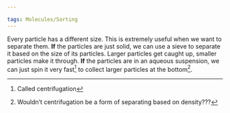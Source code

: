 ```yaml
---

tags: Molecules/Sorting 
---
```


Every particle has a different size. This is extremely useful when we want to separate them. **If** the particles are just solid, we can use a sieve to separate it based on the size of its particles. Larger particles get caught up, smaller particles make it through. **If** the particles are in an aqueous suspension, we can just spin it very fast[^1] to collect larger particles at the bottom[^2].

[^1]: Called centrifugation
[^2]: Wouldn’t centrifugation be a form of separating based on density???